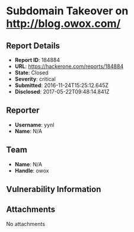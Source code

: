 # Subdomain Takeover on  http://blog.owox.com/

## Report Details
- **Report ID**: 184884
- **URL**: https://hackerone.com/reports/184884
- **State**: Closed
- **Severity**: critical
- **Submitted**: 2016-11-24T15:25:12.645Z
- **Disclosed**: 2017-05-22T09:48:14.841Z

## Reporter
- **Username**: yynl
- **Name**: N/A

## Team
- **Name**: N/A
- **Handle**: owox

## Vulnerability Information


## Attachments
No attachments
